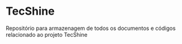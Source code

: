 # TecShine
Repositório para armazenagem de todos os documentos e códigos relacionado ao projeto TecShine
